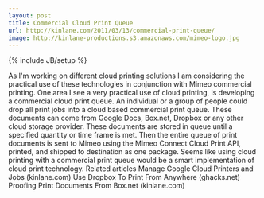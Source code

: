 ```yaml
---
layout: post
title: Commercial Cloud Print Queue
url: http://kinlane.com/2011/03/13/commercial-print-queue/
image: http://kinlane-productions.s3.amazonaws.com/mimeo-logo.jpg
---
```

{% include JB/setup %}
<p>
     As I'm working on different cloud printing solutions I am considering the practical use of these technologies in conjunction with Mimeo commercial printing. One area I see a very practical use of cloud printing, is developing a commercial cloud print queue. An individual or a group of people could drop all print jobs into a cloud based commercial print queue. These documents can come from Google Docs, Box.net, Dropbox or any other cloud storage provider. These documents are stored in queue until a specified quantity or time frame is met. Then the entire queue of print documents is sent to Mimeo using the Mimeo Connect Cloud Print API, printed, and shipped to destination as one package. Seems like using cloud printing with a commercial print queue would be a smart implementation of cloud print technology. Related articles Manage Google Cloud Printers and Jobs (kinlane.com) Use Dropbox To Print From Anywhere (ghacks.net) Proofing Print Documents From Box.net (kinlane.com)
</p>